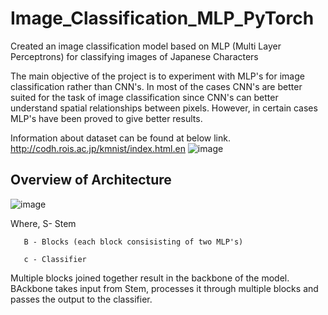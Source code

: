 # Image_Classification_MLP_PyTorch
Created an image classification model based on MLP (Multi Layer Perceptrons) for classifying images of Japanese Characters

The main objective of the project is to experiment with MLP's for image classification rather than CNN's. In most of the cases CNN's are better suited for the task of image classification since CNN's can better understand spatial relationships between pixels. However, in certain cases MLP's have been proved to give better results.

Information about dataset can be found at below link.
http://codh.rois.ac.jp/kmnist/index.html.en
![image](https://user-images.githubusercontent.com/102705658/230982773-cadcd5f6-207a-4945-9570-c7697dd63c12.png)


## Overview of Architecture

![image](https://user-images.githubusercontent.com/102705658/230982909-dc461661-ca08-4855-8443-14641df96471.png)

Where, S- Stem

       B - Blocks (each block consisisting of two MLP's)
       
       c - Classifier
       
       
Multiple blocks joined together result in the backbone of the model. BAckbone takes input from Stem, processes it through multiple blocks and passes the output to the classifier.

